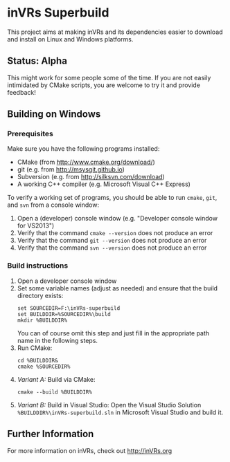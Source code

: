 inVRs Superbuild
================

This project aims at making inVRs and its dependencies easier to download and install on Linux and Windows platforms.

## Status: **Alpha**

This might work for some people some of the time.
If you are not easily intimidated by CMake scripts, you are welcome to try it and provide feedback!


## Building on Windows

### Prerequisites

Make sure you have the following programs installed:

 - CMake (from http://www.cmake.org/download/)
 - git (e.g. from http://msysgit.github.io)
 - Subversion (e.g. from http://silksvn.com/download)
 - A working C++ compiler (e.g. Microsoft Visual C++ Express)

To verify a working set of programs, you should be able to run ``cmake``, ``git``, and ``svn`` from a console window:

 1. Open a (developer) console window (e.g. "Developer console window for VS2013")
 2. Verify that the command ``cmake --version`` does not produce an error
 3. Verify that the command ``git --version`` does not produce an error
 4. Verify that the command ``svn --version`` does not produce an error

### Build instructions

 1. Open a developer console window
 2. Set some variable names (adjust as needed) and ensure that the build directory exists:
    ```
	set SOURCEDIR=F:\inVRs-superbuild
	set BUILDDIR=%SOURCEDIR%\build
	mkdir %BUILDDIR%
	```
	You can of course omit this step and just fill in the appropriate path name in the following steps.
 3. Run CMake:
    ```
	cd %BUILDDIR&
	cmake %SOURCEDIR%
	```
 4. *Variant A:* Build via CMake:
    ```
	cmake --build %BUILDDIR%
	```
 5. *Variant B:* Build in Visual Studio:
    Open the Visual Studio Solution ``%BUILDDIR%\inVRs-superbuild.sln`` in Microsoft Visual Studio and build it.

## Further Information

For more information on inVRs, check out http://inVRs.org
